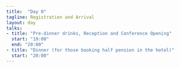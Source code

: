 ```yaml
---
title:  "Day 0"
tagline: Registration and Arrival
layout: day
talks:
- title: "Pre-dinner drinks, Reception and Conference Opening"
  start: "19:00"
  end: "20:00"
- title: "Dinner (for those booking half pension in the hotel)"
  start: "20:00"
---
```

